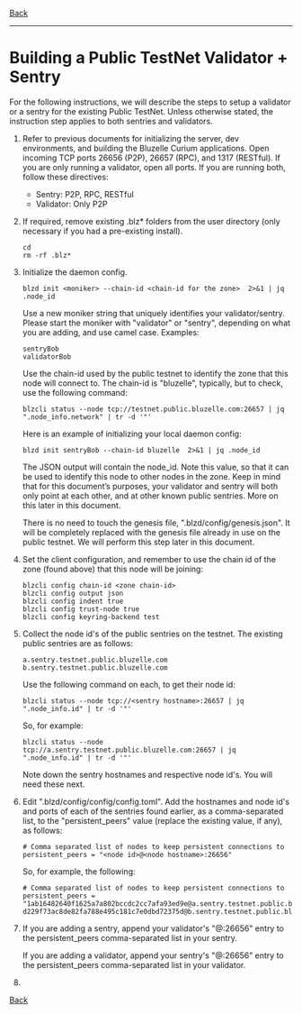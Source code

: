 [Back](../../README.md)
***

Building a Public TestNet Validator + Sentry
============================================

For the following instructions, we will describe the steps to setup a validator
or a sentry for the existing Public TestNet. Unless otherwise stated, the 
instruction step applies to both sentries and validators. 

1.  Refer to previous documents for initializing the server, dev environments, 
    and building the Bluzelle Curium applications. Open incoming TCP ports 
    26656 (P2P), 26657 (RPC), and 1317 (RESTful). If you are only running a
    validator, open all ports. If you are running both, follow these
    directives:
    
    - Sentry: P2P, RPC, RESTful
    - Validator: Only P2P

2.  If required, remove existing .blz* folders from the user directory (only 
    necessary if you had a pre-existing install). 
    
        cd
        rm -rf .blz*
        
3.  Initialize the daemon config. 

        blzd init <moniker> --chain-id <chain-id for the zone>  2>&1 | jq .node_id

    Use a new moniker string that uniquely identifies your validator/sentry. Please
    start the moniker with "validator" or "sentry", depending on what you are adding, 
    and use camel case. Examples:
    
        sentryBob
        validatorBob
    
    Use the chain-id used by the public testnet to identify the zone that this node 
    will connect to. The chain-id is "bluzelle", typically, but to check, use the
    following command:
    
        blzcli status --node tcp://testnet.public.bluzelle.com:26657 | jq ".node_info.network" | tr -d '"'

    Here is an example of initializing your local daemon config:

        blzd init sentryBob --chain-id bluzelle  2>&1 | jq .node_id
        
    The JSON output will contain the node_id. Note this value, so that it can be 
    used to identify this node to other nodes in the zone. Keep in mind that for this 
    document’s purposes, your validator and sentry will both only point at each
    other, and at other known public sentries. More on this later in this document.
    
    There is no need to touch the genesis file, ".blzd/config/genesis.json". It will be 
    completely replaced with the genesis file already in use on the public testnet. We 
    will perform this step later in this document.
    
4.  Set the client configuration, and remember to use the chain id of the zone (found above) 
    that this node will be joining:

        blzcli config chain-id <zone chain-id>
        blzcli config output json 
        blzcli config indent true 
        blzcli config trust-node true
        blzcli config keyring-backend test
        
5.  Collect the node id's of the public sentries on the testnet. The existing public sentries
    are as follows:
    
        a.sentry.testnet.public.bluzelle.com
        b.sentry.testnet.public.bluzelle.com
        
    Use the following command on each, to get their node id:
    
        blzcli status --node tcp://<sentry hostname>:26657 | jq ".node_info.id" | tr -d '"'
        
    So, for example:
    
        blzcli status --node tcp://a.sentry.testnet.public.bluzelle.com:26657 | jq ".node_info.id" | tr -d '"'
        
    Note down the sentry hostnames and respective node id's. You will need these next.
        
5.  Edit ".blzd/config/config/config.toml". Add the hostnames and node id's and ports
    of each of the sentries found earlier, as a comma-separated list, to the 
    "persistent_peers" value (replace the existing value, if any), as follows:

        # Comma separated list of nodes to keep persistent connections to
        persistent_peers = "<node id>@<node hostname>:26656"
        
    So, for example, the following:
    
        # Comma separated list of nodes to keep persistent connections to
        persistent_peers = "1ab16482640f1625a7a802bccdc2cc7afa93ed9e@a.sentry.testnet.public.bluzelle.com:26657,
        d229f73ac8de82fa788e495c181c7e0dbd72375d@b.sentry.testnet.public.bluzelle.com:26657"

6.  If you are adding a sentry, append your validator's "<node id>@<node hostname>:26656" 
    entry to the persistent_peers comma-separated list in your sentry.
    
    If you are adding a validator, append your sentry's "<node id>@<node hostname>:26656" 
    entry to the persistent_peers comma-separated list in your validator.
    
7. 


[Back](../../README.md)
